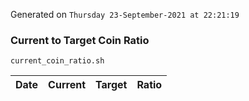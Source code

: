 Generated on `Thursday 23-September-2021 at 22:21:19`

### Current to Target Coin Ratio
`current_coin_ratio.sh`

Date|Current|Target|Ratio
---|---|---|---
